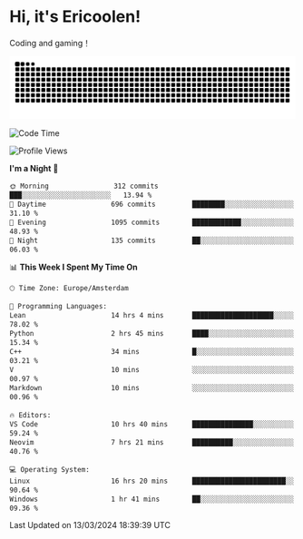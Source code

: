 # Hi, it's Ericoolen!
Coding and gaming！

<picture>
  <source media="(prefers-color-scheme: dark)" srcset="https://raw.githubusercontent.com/Eric-Song-Nop/Eric-Song-Nop/output/github-contribution-grid-snake-dark.svg">
  <source media="(prefers-color-scheme: light)" srcset="https://raw.githubusercontent.com/Eric-Song-Nop/Eric-Song-Nop/output/github-contribution-grid-snake.svg">
  <img alt="github contribution grid snake animation" src="https://raw.githubusercontent.com/Eric-Song-Nop/Eric-Song-Nop/output/github-contribution-grid-snake.svg">
</picture>

<!--START_SECTION:waka-->
![Code Time](http://img.shields.io/badge/Code%20Time-1%2C236%20hrs%2027%20mins-blue)

![Profile Views](http://img.shields.io/badge/Profile%20Views-14-blue)

**I'm a Night 🦉** 

```text
🌞 Morning                312 commits         ███░░░░░░░░░░░░░░░░░░░░░░   13.94 % 
🌆 Daytime                696 commits         ████████░░░░░░░░░░░░░░░░░   31.10 % 
🌃 Evening                1095 commits        ████████████░░░░░░░░░░░░░   48.93 % 
🌙 Night                  135 commits         ██░░░░░░░░░░░░░░░░░░░░░░░   06.03 % 
```


📊 **This Week I Spent My Time On** 

```text
🕑︎ Time Zone: Europe/Amsterdam

💬 Programming Languages: 
Lean                     14 hrs 4 mins       ████████████████████░░░░░   78.02 % 
Python                   2 hrs 45 mins       ████░░░░░░░░░░░░░░░░░░░░░   15.34 % 
C++                      34 mins             █░░░░░░░░░░░░░░░░░░░░░░░░   03.21 % 
V                        10 mins             ░░░░░░░░░░░░░░░░░░░░░░░░░   00.97 % 
Markdown                 10 mins             ░░░░░░░░░░░░░░░░░░░░░░░░░   00.96 % 

🔥 Editors: 
VS Code                  10 hrs 40 mins      ███████████████░░░░░░░░░░   59.24 % 
Neovim                   7 hrs 21 mins       ██████████░░░░░░░░░░░░░░░   40.76 % 

💻 Operating System: 
Linux                    16 hrs 20 mins      ███████████████████████░░   90.64 % 
Windows                  1 hr 41 mins        ██░░░░░░░░░░░░░░░░░░░░░░░   09.36 % 
```


 Last Updated on 13/03/2024 18:39:39 UTC
<!--END_SECTION:waka-->

